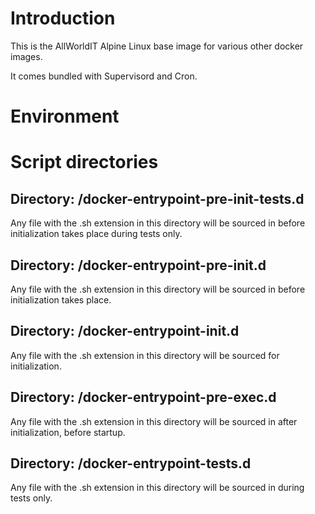 # Introduction

This is the AllWorldIT Alpine Linux base image for various other docker images.

It comes bundled with Supervisord and Cron.


# Environment


# Script directories


## Directory: /docker-entrypoint-pre-init-tests.d

Any file with the .sh extension in this directory will be sourced in before initialization takes place during tests only.


## Directory: /docker-entrypoint-pre-init.d

Any file with the .sh extension in this directory will be sourced in before initialization takes place.


## Directory: /docker-entrypoint-init.d

Any file with the .sh extension in this directory will be sourced for initialization.


## Directory: /docker-entrypoint-pre-exec.d

Any file with the .sh extension in this directory will be sourced in after initialization, before startup.


## Directory: /docker-entrypoint-tests.d

Any file with the .sh extension in this directory will be sourced in during tests only.


